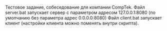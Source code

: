 Тестовое задание, собеседование для компании CompTek.
Файл server.bat запускает сервер с параметром адресом 127.0.0.1:8080 (по умолчанию без параметра адрес 0.0.0.0:8080)
Файл client.bat запускает клиент (настройки клиента можно поменять внутри скрипта).